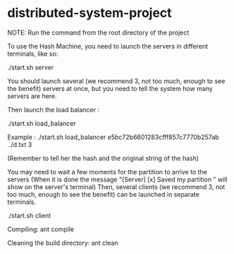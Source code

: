 # distributed-system-project

NOTE: Run the command from the root directory of the project

To use the Hash Machine, you need to launch the servers in different terminals, like so:

./start.sh server

You should launch several (we recommend 3, not too much, enough to see the benefit) servers at once, but you need to tell the system how many servers are here.

Then launch the load balancer :

./start.sh load_balancer <hash to find> <dictionary file> <number of server running>

Example :
./start.sh load_balancer e5bc72b6601283cfff857c7770b257ab ../d.txt 3

(Remember to tell her the hash and the original string of the hash)

You may need to wait a few moments for the partition to arrive to the servers (When it is done the message "[Server] [x] Saved my partition " will show on the server's terminal)
Then, several clients (we recommend 3, not too much, enough to see the benefit) can be launched in separate terminals.

./start.sh client

Compiling:
    ant compile

Cleaning the build directory:
    ant clean
